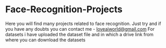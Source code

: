 # Face-Recognition-Projects
Here you will find many projects related to face recognition. Just try and if you have any doubts you can contact me - loveaiworld@gmail.com
For datasets i have uploaded the dataset file and in which a drive link from where you can download the datasets
